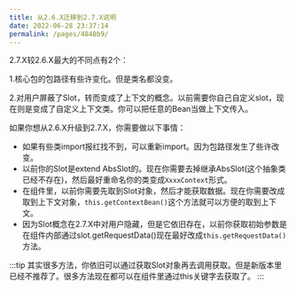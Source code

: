 ```yaml
---
title: 从2.6.X迁移到2.7.X说明
date: 2022-06-28 23:37:14
permalink: /pages/4848b9/
---
```


2.7.X较2.6.X最大的不同点有2个：

1.核心包的包路径有些许变化。但是类名都没变。

2.对用户屏蔽了Slot，转而变成了上下文的概念。以前需要你自己自定义slot，现在则是变成了自定义上下文类。你可以把任意的Bean当做上下文传入。

如果你想从2.6.X升级到2.7.X，你需要做以下事情：

* 如果有些类import报红找不到，可以重新import。因为包路径发生了些许改变。
* 以前你的Slot是extend AbsSlot的。现在你需要去掉继承AbsSlot(这个抽象类已经不存在)，然后最好重命名你的类变成`XxxxContext`形式。
* 在组件里，以前你需要先取到Slot对象，然后才能获取数据。现在你需要改成取到上下文对象，`this.getContextBean()`这个方法就可以方便的取到上下文。
* 因为Slot概念在2.7.X中对用户隐藏，但是它依旧存在，以前你获取初始参数是在组件内部通过slot.getRequestData()现在最好改成`this.getRequestData()`方法。

:::tip
其实很多方法，你依旧可以通过获取Slot对象再去调用获取。但是新版本里已经不推荐了。很多方法现在都可以在组件里通过this关键字去获取了。
:::